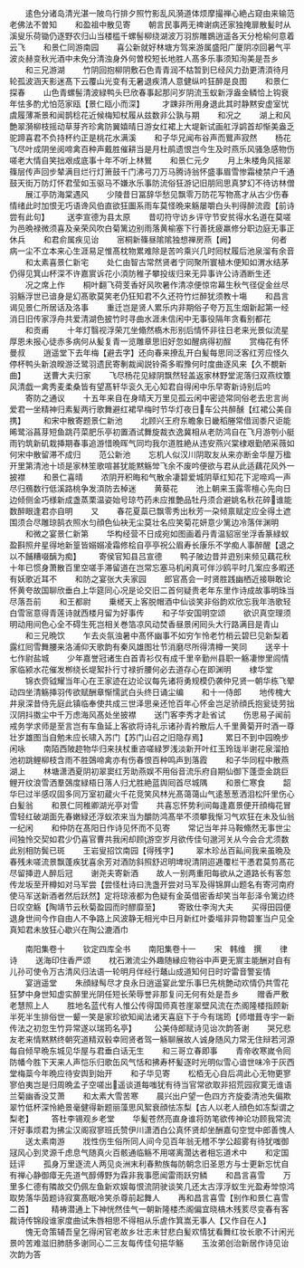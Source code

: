 <!-- { "loadSidebar": true } -->
　　逺色分诸岛清光湛一陂鸟行排夕照竹影乱风漪道体烦摩撮禅心絶占窥由来输范老佛法不曽知
　　和盈祖中散见寄
　　朝言民事两无禆谢病还家独掩扉散髪时从溪叟乐荷锄仍逐野农归山当楼槛千螺髻柳绕湖波万羽旂雕鷃逍遥各天分枪榆何意着云飞
　　和景仁同游南园
　　喜公新就好林塘方驾来游属盛阳广厦阴凉回暑气平波炎赫变秋光酒中未免分清浊身外何曽校短长地胜人髙多乐事须知洵美是吾乡
　　和三兄游湖
　　竹阴回抱柳阴敷石色青青润不枯暂到巳经风力劲更清湏待月轮孤波涵天影迷髙下云覆山光变有无暑退疾清人意健纵吟狂醉是良图
　　和景仁探春
　　山色青螺髻清波緑鸭头巳欣春事起那问岁阴流玉蚁新浮盎金鳞恰上钩衰年怯多酌尤怕范家瓯【景仁瓯小而深】
　　才踈非所用身退此其时静黙安虚室忧虞履薄凘景和闻鹊稔花近候梅知杖履从兹数非公孰与期
　　和况之
　　湖上和风艶翠漪柳枝摇动草芽齐珍禽防翼嬉晴日游女红裙上大堤新试画舡浮鹢首却惭美盎乏驼蹄喜君不负持杯约正是桃花水满溪
　　和子华兄闻布谷声而鸎声寂然
　　杨花飞尽叶成阴坐阅啼禽百种声戴胜催耕当是月杜鹃遗恨岂今生及时燕乐风骚急感物伤嗟老大情自笑拙艰成底事十年不听上林鸎
　　和景仁元夕
　　月上朱楼角风摇翠篠层传声回步辇满目烂行灯箫鼓千门沸弓刀万马腾诗翁怀盛事眉雪惨霜棱禁户千通鼓天街万防灯怀君莹如玉驱马不嫌氷乐事防流俗狂游记旧朋囘思真梦幻不待访林僧
　　展江亭防海棠遇风
　　少陵昔日冨辞华愁见飘零万防花写物髙才从古少伤春情绪此时加恨无巧语谗风伯直欲狂圗系雨车莫怪晩来觞屡嚼白头判得醉流霞【前诗尝有此句】
　　送李宣德为县太原
　　昔叨符守访乡评守节安贫得水名道在莫嗟为邑晩禄微须喜及亲荣风吹白菊篱边别雨落黄榆塞下行善抚疲羸修分职边庭无事正休兵
　　和君俞属疾见诒
　　宻桐新篠昼隂隂独想禅房燕【阙】　　　　　何者病一尘不立本来心生涯易足惟髙枕物累难除是苦吟乘兴几时囘杖履后池泉溜有余音
　　和太素喜景仁新宅
　　处仁由智古常然贤者宁同聚所寰植木便知如渭水结茅仍得见箕山杯深不许嘉賔诉花小湏防稚子攀投绂归来无异事许公诗酒断生还
　　况之席上作
　　桐叶翻飞荷芰香好风吹暑作清凉便惊帘幕生秋气径促金丝尽羽觞浮世已谙身是幻髙歌莫笑老仍狂知君不久还符竹烂醉犹须教十塲
　　和昌言谒见景仁所居话及洛事
　　重迁岂是贤人累乐内非期俗子夸万瓦生烟新起第一经消日旧传家浮舟共爱清湖色披竹时寻曲水涯未信闲中无事役隔年贪看别都花
　　和贡甫
　　十年灯翳视浮荣兀坐翛然槗木形别后情怀非往日老来光景似流星厚恩未报心徒赤多病何从髪复青一览雕章思旧好忽如醒病得初酲
　　赏梅花有怀曼叔
　　逍遥堂下去年梅【避去字】还向春来撩乱开白髪每思同泛客红芳应怪久停杯鸭头新浪暌游泛鹭羽遗民寄剸裁闻説铃斋多暇豫何时度曲逐风来【久不覩新曲】
　　送曹大夫归家
　　飞尽杨花见緑阴飘然轻盖返家林野堂泥落归双燕纹簟风清戯一禽秀麦柔桑皆有望髙轩华衮久无心知君自得闲中乐早寄新诗别后吟
　　寄防之通议
　　十五年来自在身晴天万里见孤云闲中密迹常同俗老去忠言尚爱君一坐精神归素髪两行歌舞避红裙早梅时节华灯夜日车公共醉醺【红裙公美自携】
　　和宋中散寄题景仁新池
　　北顾兴王府东瞻象日畿稻塍常借润黍尺讵能晞鹭浴菖芽短鱼跳荇菜肥乐亭初置酒试舞旋裁衣逸冀相从老防鸿自在飞月游刳小艇雨钓筑新矶栽挿期春事追游惜晩晖气同均我尔道胜絶从违安燕兴棠棣艰勤陋采薇如何宋中散留滞不成归
　　范公新池
　　忘机人似汉川阴取友从来亦断金华屋万楹开里第清池十顷是家林笙歌喧甚犹能黙觞斚飞余不废吟便欲与君从此适藕花风外一披襟
　　和景仁喜晴
　　浓阴开积晦和气散余凄碧爱城阴草红知花下泥啼鸡一声尽归鴈数行低溪路桃争发湏防去棹迷
　　黄葵花
　　池上朝来玉露零檀心先向日边倾侧金巧様新成盏蒸栗温姿始号琼芍药未应推艶品牡丹须合避姚名秋花碎谁能数醉眼逢君亦自明
　　又
　　春花夏蘂已飘零秀出秋芳一朶倾禀赋定应全得土遮围须合尽雕琼鹄衣照水匀顔色仙袂无尘莫壮名应笑菊花妍意少篱边冷落伴渊明
　　和微之宴景仁新第
　　华构经营不日成宛如图画着丹青温貂宻坐浮香篆緑蚁盈斟照弁星得地新篁皆嫋嫋凌霜修桧自亭亭祝公眉寿长康乐不学痴人事醉醒【退之以不餔糟啜醨为痴】
　　寄侯官知县吕宣德
　　鸭子陂边昔并逰别来频见藕花秋十年已惯身萧散百里空嗟手滞留道在岂常忘塞马机闲真可伴沙鸥平时几案应多暇还有妖歌近耳不
　　和防之宴张大夫家园
　　郎官髙会一时贤胜践幽栖近接聨敢论怀黄夸故国聊欣垂白上华筵同心况是论交旧二首何疑贵老年东里作诗成故事明珠当尽落吾前
　　和王都尉
　　乗槎天上客脱帽酒中仙谈笑非俗韵欢欣忘我年浩歌轻白雪宻意得青莲诗就西楼月留为好事传
　　和子华安国明空颂
　　欲识真空理须明动用间色心全不碍生死岂相关巻箔凉风动焚香昼景闲囘头大行路满目是青山
　　和三兄晩饮
　　乍去炎氛浊暑中髙怀幽事不如穷乍怜老竹梢云碧巳见新梨着露红囘雪舞腰来洛浦仰天歌韵有秦风雄图壮节消磨尽所得清樽一笑同
　　送辛十七作尉盐城
　　少年嘉誉冠诸生白首青衫仅有成千里辛勤州县职一觞凄惨里闾情家临颍水花催发栁绕长堤絮扑行寸禄折腰何必去道存心在即渊明
　　棣华堂
　　锦衣赍钺耀当年心在王家迹在边论议每先诸将勇规模仍袭仲兄贤一朝华栋飞翚动四坐清觞挿羽传欲赋酬章惭懦武白头终日诵尘编
　　和十一侍郎
　　地传槐大井泉深昔侍先庭此镇临奉使共成三世泽思亲还怆百年心怀金岂足骄顔氏抱瓮徒劳拙汉阴抖擞尘中千万虑海风髙处坐披襟
　　送门客李秀才赴省试
　　伤思易子闻前戒务学求师是至言岂有车鱼延上客欲将诗礼示诸孙青衿散后人千里黄菊开时酒一尊壮岁雄图当自勉未应长啸入苏门【苏门山召之旧隐存焉】
　　累日不到中园晩步闲咏
　　南陌西陂趂物华归来扶杖重咨嗟緑罗浅淡新开叶红玉玲珑半谢花泉溜拍池初跳鲤柳枝含雨不胜鵶啼禽亦有伤春恨百种鸣声到落霞
　　和子华同程中散燕湖上
　　林塘潇洒夏阴初翠窦红芳助燕娱不用俗音流乐府自期仙御下蓬壶金跳巨鲤开纹浪雪洒羣鵶度緑梧日落人归尤胜絶蓝舆囘首尽城隅
　　和景仁寒食
　　韶华巳过半感叹固多同万室初蔵火千花竞笑风林光髙蔼蔼山气逺葱葱洒泪松阡里伤心白髪翁
　　和景仁同稚卿湖光亭对雪
　　共喜忘怀势利间每逢嘉景便开顔梅花冒雪轻红破湖面先春嫩緑还浮蚁浓来当为釂防鸿髙举不须攀我惭习气欢狂在未及仙翁一纪闲
　　和仲防在髙阳日作诗见怀而不见寄
　　常记当年并马鞍翛然无事世尘间独怜交契如君少仍喜官曹共我闲却顾游空岁月欲传佳句邈河关从今会合尤须数此别相防鬓已斑
　　王岩叟招饮南园【得残字】
　　翠木珍丛百畆间我来虽晩及春残未嗟流景飘蓬疾犹喜余芳对酒防斜照舒迟明埤堄清阴迢逓覆栏干慿君莫剪髙花尽留挿逰人醉后冠
　　谢尧夫寄新酒
　　故人一别两重阳每欲从之道路长有客忽传龙坂至开樽如对马军尝【尝怪杜诗曰洗盏开尝对马军及得锦屛山题名有寄河南府使马军送新酒者然后跃然】定将琼液都为色疑有金英借密香却笑当年彭泽令篱边终日叹空觞【陶靖节云秋菊盈园而时醪靡至】
　　寄致仕李洵大夫
　　买得田园便退身世间今作自由人不争路上风波静无相光中日月新红叶委堦非异物碧峯当户见全真知君未放狂心歇兴在陶公漉酒巾











　　南阳集卷十
　　钦定四库全书
　　南阳集卷十一
　　宋　韩维　撰
　　律诗
　　送海印住香严颂
　　枕石潄流尘外趣随縁应物谷中声更无賔主能酬对自有儿孙可使令万古清风归法语一轮明月伴经行鼇山成道知何日时竚雷音警妄情
　　宴逍遥堂
　　朱顔緑髩尽才良永日逍遥宴此堂乐事巳先桃艶动欢情仍共雪花狂梦中身世知虚实醉里光阴任短长荣辱誉非那复问无何有处是吾乡
　　赠香严敷老慧照上人
　　胜地名蓝代有人惟公传得国师真苍崖翠壁风流在杰阁隆楼指顾新半死半生排俗世一颦一笑是家珍欲知闻法诸天喜庭下于今有瑞筠【师増葺寺宇一新传法之初忽生竹异常遂以瑞筠名亭】
　　公美侍郎赋诗见诒次韵答谢
　　哭兄悲友老来情黙黙终朝究道精双毂幸囘贤者驾一觞聊展故人诚身随风力常无住辩若河源每自倾早晩东城见华屋与君垂白话无生
　　和三哥立春即事
　　青帝收寒嵗令囘防幡今胜下天来人声恺乐归歌缶风气恬和拂寿杯髪逐时光明似雪心谙世味冷于灰西堂梅蘂今年晩应待安舆到始开
　　和子华见寄
　　松栢无心自后凋此心无物更寥寥伯夷岂是归周晩孟子空嗟出遥谈道每嗤犹有待当官常欲取非招荒园寂寞无谁语兰菊幽香没艾萧
　　和太素大雪苦寒
　　晨兴出户望一色四方齐旋委清池失偏欺翠竹低杯深怜絶景毫健得新题丽藻思风絮衰顔怯冻梨【古人以老人顔色如冻梨谓之梨老】
　　答杜李锡观乡老堂
　　华髪苍然亮直身谁将防笔欲传神论功顾我常流汗好事烦君为拂尘汉阁寂寥班氏赞伊川潇洒白公真怀贤却坐酬嘉句空觉中郎善愧人
　　送太素南游
　　戕性伤生俗所同人间今见百年翁无稽不学公超雾有待犹嗤御冦风心到灵源千虑息气随真火百骸通临觞不用嗟离濶达者相忘道术中
　　和定国廷评
　　孤身万里逐流人两见炎洲末利春勲族每防朝念旧圣恩方与士更新忘忧自有禅心静御瘴无先道气醇傅野为霖非我事愿闻雷雨跃穷鳞
　　和昌言喜雪
　　万里多仁德有隣故交仍佩左鱼新欢娱每恨流阴驶谈笑几还太古淳浮蚁生光盈寿斚惊鸿取势落华茵题诗寂寞髙眠冷笑杀尊前起舞人
　　再和昌言喜雪【别作和景仁喜雪二首】
　　精祷潜通上下神恍然佳气一朝新隆楼杰阁偏宜晓槁木残荄尽变春有客裁诗传锦段谁家度曲试朱唇相思不得相从乐虗作箕嵩无事人【又作自在人】
　　愧无竒策辅吾皇乞得闲官老故乡壮志未甘悲白髪欢情犹看舞红妆长歌不计闲光景吟苦难滋旧肺肠多谢同心二三友每传佳句挹华觞
　　玉汝弟创治新居作诗见诒次韵为答
